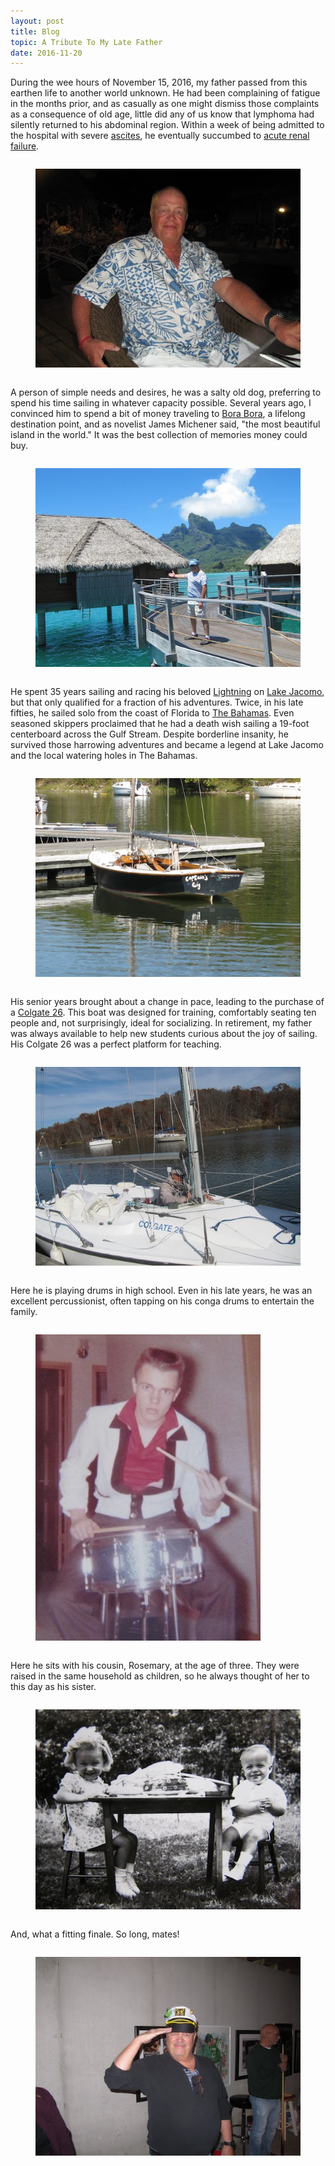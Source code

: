 ```yaml
---
layout: post
title: Blog
topic: A Tribute To My Late Father
date: 2016-11-20
---
```

<div class="content" markdown="1">

During the wee hours of November 15, 2016, my father passed from this earthen life to another world unknown. He had been complaining of fatigue in the months prior, and as casually as one might dismiss those complaints as a consequence of old age, little did any of us know that lymphoma had silently returned to his abdominal region. Within a week of being admitted to the hospital with severe [ascites](https://en.wikipedia.org/wiki/Ascites), he eventually succumbed to [acute renal failure](https://en.wikipedia.org/wiki/Acute_kidney_injury).

<div class="columns is-mobile is-centered">
    <div class="column is-half">
        <figure class="image">
            <img src="/images/dad-bora-bora-evening.jpg"/>
        </figure>
    </div>
</div>

A person of simple needs and desires, he was a salty old dog, preferring to spend his time sailing in whatever capacity possible. Several years ago, I convinced him to spend a bit of money traveling to [Bora Bora](https://goo.gl/maps/HSPh3Hagt6C2), a lifelong destination point, and as novelist James Michener said, "the most beautiful island in the world." It was the best collection of memories money could buy.

<div class="columns is-mobile is-centered">
    <div class="column is-half">
        <figure class="image">
            <img src="/images/dad-bora-bora-bungalow.jpg"/>
        </figure>
    </div>
</div>

He spent 35 years sailing and racing his beloved [Lightning](https://www.lightningclass.org) on [Lake Jacomo](https://goo.gl/maps/6a1Z1acdQ5J2), but that only qualified for a fraction of his adventures. Twice, in his late fifties, he sailed solo from the coast of Florida to [The Bahamas](https://goo.gl/maps/pgAohJtTWTD2). Even seasoned skippers proclaimed that he had a death wish sailing a 19-foot centerboard across the Gulf Stream. Despite borderline insanity, he survived those harrowing adventures and became a legend at Lake Jacomo and the local watering holes in The Bahamas.

<div class="columns is-mobile is-centered">
    <div class="column is-half">
        <figure class="image">
            <img src="/images/dad-boat-lightning.jpg"/>
        </figure>
    </div>
</div>

His senior years brought about a change in pace, leading to the purchase of a [Colgate 26](https://tayloryachtdesigns.com/designs/colgate-26/). This boat was designed for training, comfortably seating ten people and, not surprisingly, ideal for socializing. In retirement, my father was always available to help new students curious about the joy of sailing. His Colgate 26 was a perfect platform for teaching.

<div class="columns is-mobile is-centered">
    <div class="column is-half">
        <figure class="image">
            <img src="/images/dad-boat-colgate.jpg"/>
        </figure>
    </div>
</div>

Here he is playing drums in high school. Even in his late years, he was an excellent percussionist, often tapping on his conga drums to entertain the family.

<div class="columns is-mobile is-centered">
    <div class="column is-half">
        <figure class="image">
            <img src="/images/dad-playing-drums.jpg"/>
        </figure>
    </div>
</div>

Here he sits with his cousin, Rosemary, at the age of three. They were raised in the same household as children, so he always thought of her to this day as his sister.

<div class="columns is-mobile is-centered">
    <div class="column is-half">
        <figure class="image">
            <img src="/images/dad-with-cousin.jpg"/>
        </figure>
    </div>
</div>

And, what a fitting finale. So long, mates!

<div class="columns is-mobile is-centered">
    <div class="column is-half">
        <figure class="image">
            <img src="/images/dad-so-long.jpg"/>
        </figure>
    </div>
</div>

</div>
